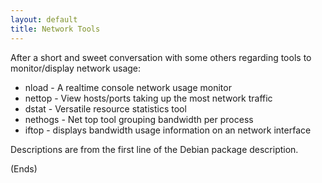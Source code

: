 ```yaml
---
layout: default
title: Network Tools
---
```


After a short and sweet conversation with some others regarding tools to monitor/display network usage:

* nload - A realtime console network usage monitor
* nettop - View hosts/ports taking up the most network traffic
* dstat - Versatile resource statistics tool
* nethogs - Net top tool grouping bandwidth per process
* iftop - displays bandwidth usage information on an network interface

Descriptions are from the first line of the Debian package description.

(Ends)
